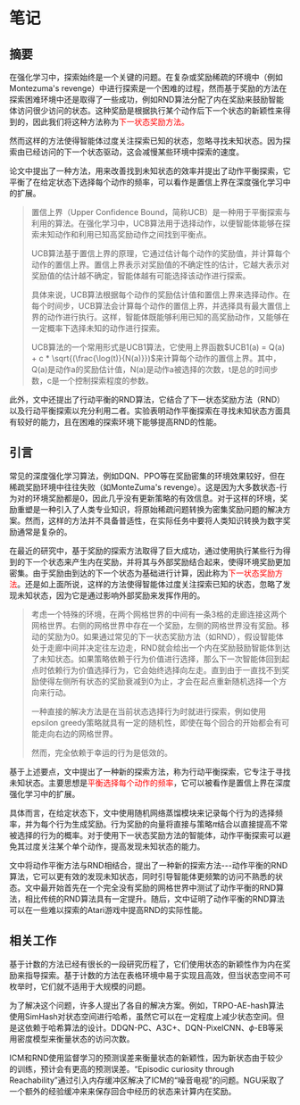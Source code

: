 # 笔记

## 摘要

在强化学习中，探索始终是一个关键的问题。在复杂或奖励稀疏的环境中（例如Montezuma's revenge）中进行探索是一个困难的过程，然而基于奖励的方法在探索困难环境中还是取得了一些成功，例如RND算法分配了内在奖励来鼓励智能体访问很少访问的状态。这种奖励是根据执行某个动作后下一个状态的新颖性来得到的，因此我们将这种方法称为<font color="red">下一状态奖励方法。</font>

然而这样的方法使得智能体过度关注探索已知的状态，忽略寻找未知状态。因为探索由已经访问的下一个状态驱动，这会减慢某些环境中探索的速度。

论文中提出了一种方法，用来改善找到未知状态的效率并提出了动作平衡探索，它平衡了在给定状态下选择每个动作的频率，可以看作是置信上界在深度强化学习中的扩展。

> 置信上界（Upper Confidence Bound，简称UCB）是一种用于平衡探索与利用的算法。在强化学习中，UCB算法用于选择动作，以便智能体能够在探索未知动作和利用已知高奖励动作之间找到平衡点。
>
> UCB算法基于置信上界的原理，它通过估计每个动作的奖励值，并计算每个动作的置信上界。置信上界表示对奖励值的不确定性的估计，它越大表示对奖励值的估计越不确定，智能体越有可能选择该动作进行探索。
>
> 具体来说，UCB算法根据每个动作的奖励估计值和置信上界来选择动作。在每个时间步，UCB算法会计算每个动作的置信上界，并选择具有最大置信上界的动作进行执行。这样，智能体既能够利用已知的高奖励动作，又能够在一定概率下选择未知的动作进行探索。
>
> UCB算法的一个常用形式是UCB1算法，它使用上界函数$UCB1(a) = Q(a) + c * \sqrt{(\frac{\log(t)}{N(a)}})$来计算每个动作的置信上界。其中，Q(a)是动作a的奖励估计值，N(a)是动作a被选择的次数，t是总的时间步数，c是一个控制探索程度的参数。

此外，文中还提出了行动平衡的RND算法，它结合了下一状态奖励方法（RND）以及行动平衡探索以充分利用二者。实验表明动作平衡探索在寻找未知状态方面具有较好的能力，且在困难的探索环境下能够提高RND的性能。

## 引言

常见的深度强化学习算法，例如DQN、PPO等在奖励密集的环境效果较好，但在稀疏奖励环境中往往失败（如MonteZuma's revenge）。这是因为大多数状态-行为对的环境奖励都是0，因此几乎没有更新策略的有效信息。对于这样的环境，奖励重塑是一种引入了人类专业知识，将原始稀疏问题转换为密集奖励问题的解决方案。然而，这样的方法并不具备普适性，在实际任务中要将人类知识转换为数字奖励通常是复杂的。

在最近的研究中，基于奖励的探索方法取得了巨大成功，通过使用执行某些行为得到的下一个状态来产生内在奖励，并将其与外部奖励结合起来，使得环境奖励更加密集。由于奖励由到达的下一个状态为基础进行计算，因此称为<font color="red">下一状态奖励方法</font>。还是如上面所说，这样的方法使得智能体过度关注探索已知的状态，忽略了发现未知状态，因为它是通过影响外部奖励来发挥作用的。

> 考虑一个特殊的环境，在两个网格世界的中间有一条3格的走廊连接这两个网格世界。右侧的网格世界中存在一个奖励，左侧的网格世界没有奖励。移动的奖励为0。如果通过常见的下一状态奖励方法（如RND），假设智能体处于走廊中间并决定往左边走，RND就会给出一个内在奖励鼓励智能体到达了未知状态。如果策略依赖于行为价值进行选择，那么下一次智能体回到起点时依赖行为价值选择行为，它会始终选择向左走。直到由于一直找不到奖励使得左侧所有状态的奖励衰减到0为止，才会在起点重新随机选择一个方向来行动。
>
> 一种直接的解决方法是在当前状态选择行为时就进行探索，例如使用epsilon greedy策略就具有一定的随机性，即使在每个回合的开始都会有可能走向右边的网格世界。
>
> 然而，完全依赖于幸运的行为是低效的。

基于上述要点，文中提出了一种新的探索方法，称为行动平衡探索，它专注于寻找未知状态。主要思想是<font color="red">平衡选择每个动作的频率</font>，它可以被看作是置信上界在深度强化学习中的扩展。

具体而言，在给定状态下，文中使用随机网络蒸馏模块来记录每个行为的选择频率，并为每个行为生成奖励。行为奖励的向量将直接与策略$\pi$结合以直接提高不常被选择的行为的概率。对于使用下一状态奖励方法的智能体，动作平衡探索可以避免其过度关注某个单个动作，提高发现未知状态的能力。

文中将动作平衡方法与RND相结合，提出了一种新的探索方法---动作平衡的RND算法，它可以更有效的发现未知状态，同时引导智能体更频繁的访问不熟悉的状态。文中最开始首先在一个完全没有奖励的网格世界中测试了动作平衡的RND算法，相比传统的RND算法具有一定提升。随后，文中证明了动作平衡的RND算法可以在一些难以探索的Atari游戏中提高RND的实际性能。

## 相关工作

基于计数的方法已经有很长的一段研究历程了，它们使用状态的新颖性作为内在奖励来指导探索。基于计数的方法在表格环境中易于实现且高效，但当状态空间不可枚举时，它们就不适用于大规模的问题。

为了解决这个问题，许多人提出了各自的解决方案。例如，TRPO-AE-hash算法使用SimHash对状态空间进行哈希，虽然它可以在一定程度上减少状态空间。但是这依赖于哈希算法的设计。DDQN-PC、A3C+、DQN-PixelCNN、$\phi$-EB等采用密度模型来衡量状态的访问次数。

ICM和RND使用监督学习的预测误差来衡量状态的新颖性，因为新状态由于较少的训练，预计会有更高的预测误差。“Episodic curiosity through Reachability”通过引入内存缓冲区解决了ICM的“噪音电视”的问题。NGU采取了一个额外的经验缓冲来来保存回合中经历的状态来计算内在奖励。
